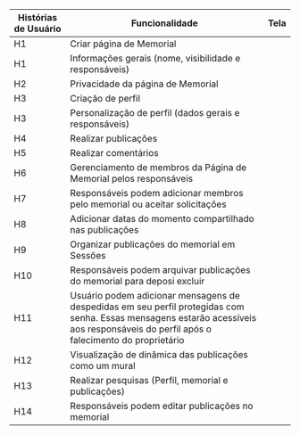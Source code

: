 
| Histórias de Usuário | Funcionalidade                                                                                                                                                                       | Tela |
| -------------------- | ------------------------------------------------------------------------------------------------------------------------------------------------------------------------------------ | ---- |
| H1                   | Criar página de Memorial                                                                                                                                                             |      |
| H1                   | Informações gerais (nome, visibilidade e responsáveis)                                                                                                                               |      |
| H2                   | Privacidade da página de Memorial                                                                                                                                                    |      |
| H3                   | Criação de perfil                                                                                                                                                                    |      |
| H3                   | Personalização de perfil (dados gerais e responsáveis)                                                                                                                               |      |
| H4                   | Realizar publicações                                                                                                                                                                 |      |
| H5                   | Realizar comentários                                                                                                                                                                 |      |
| H6                   | Gerenciamento de membros da Página de Memorial pelos responsáveis                                                                                                                    |      |
| H7                   | Responsáveis podem adicionar membros pelo memorial ou aceitar solicitações                                                                                                           |      |
| H8                   | Adicionar datas do momento compartilhado nas publicações                                                                                                                             |      |
| H9                   | Organizar publicações do memorial em Sessões                                                                                                                                         |      |
| H10                  | Responsáveis podem arquivar publicações do memorial para deposi excluir                                                                                                              |      |
| H11                  | Usuário podem adicionar mensagens de despedidas em seu perfil protegidas com senha. Essas mensagens estarão acessíveis aos responsáveis do perfil após o falecimento do proprietário |      |
| H12                  | Visualização de dinâmica das publicações como um mural                                                                                                                               |      |
| H13                  | Realizar pesquisas (Perfil, memorial e publicações)                                                                                                                                  |      |
| H14                  | Responsáveis podem editar publicações no memorial                                                                                                                                    |      |

